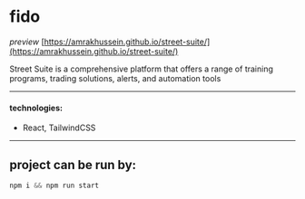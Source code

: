 
# fido
*preview* 
    [https://amrakhussein.github.io/street-suite/](https://amrakhussein.github.io/street-suite/)
    

Street Suite is a comprehensive platform that offers a range of training programs, trading solutions, alerts, and automation tools



---
#### technologies:
- React, TailwindCSS
---
## project can be run by:
```js
npm i && npm run start
```
